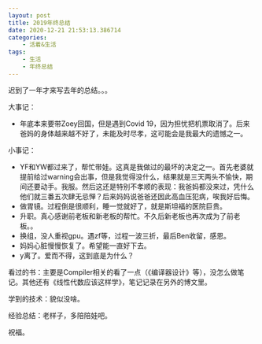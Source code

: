 ```yaml
---
layout: post
title: 2019年终总结
date: 2020-12-21 21:53:13.386714
categories:
    - 活着&生活
tags:
    - 生活
    - 年终总结
---
```


迟到了一年才来写去年的总结。。。

大事记：

- 年底本来要带Zoey回国，但是遇到Covid 19，因为担忧把机票取消了。后来爸妈的身体越来越不好了，未能及时尽孝，这可能会是我最大的遗憾之一。

小事记：

- YF和YW都过来了，帮忙带娃。这真是我做过的最坏的决定之一。首先老婆就提前给过warning会出事，但是我觉得没什么，结果就是三天两头不愉快，期间还要动手。我服。然后这还是特别不孝顺的表现：我爸妈都没来过，凭什么他们就三番五次肆无忌惮？后来妈妈说爸爸还因此高血压犯病，唉我好后悔。
- 做胃镜。过程倒是很顺利，睡一觉就好了，就是斯坦福的医院巨贵。
- 升职。真心感谢前老板和新老板的帮忙。不久后新老板也再次成为了前老板。。
- 换组，没人重视gpu。遇zf等，过程一波三折，最后Ben收留，感恩。
- 妈妈心脏慢慢恢复了。希望能一直好下去。
- y离了。爱而不得，这到底是为什么？

看过的书：主要是Compiler相关的看了一点（《编译器设计》等），没怎么做笔记。其他还有《线性代数应该这样学》，笔记记录在另外的博文里。

学到的技术：貌似没啥。

经验总结：老样子，多陪陪娃吧。

祝福。
